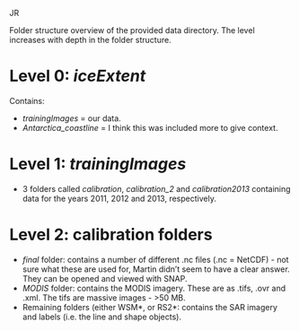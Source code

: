 JR

Folder structure overview of the provided data directory. The level increases with depth in the folder structure.

# Level 0: *iceExtent*

Contains:

- *trainingImages* = our data.
- *Antarctica_coastline* = I think this was included more to give context. 

# Level 1: *trainingImages*

- 3 folders called *calibration*, *calibration_2* and *calibration2013* containing data for the years 2011, 2012 and 2013, respectively.

# Level 2: calibration folders

- *final* folder: contains a number of different .nc files (.nc = NetCDF) - not sure what these are used for, Martin didn’t seem to have a clear answer. They can be opened and viewed with SNAP.
- *MODIS* folder: contains the MODIS imagery. These are as .tifs, .ovr and .xml. The tifs are massive images - >50 MB.
- Remaining folders (either WSM*, or RS2*: contains the SAR imagery and labels (i.e. the line and shape objects).

